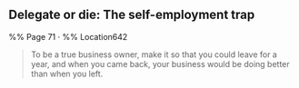 ## Delegate or die: The self-employment trap 
%% Page 71 · %% Location642 
> To be a true business owner, make it so that you could leave for a year, and when you came back, your business would be doing better than when you left. 